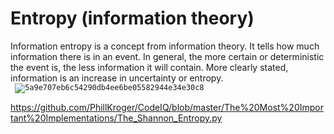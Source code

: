 # Entropy (information theory)<br>

Information entropy is a concept from information theory. It tells how much information there is in an event. In general, the more certain or deterministic the event is, the less information it will contain. More clearly stated, information is an increase in uncertainty or entropy.<br>
<code>
![5a9e707eb6c54290db4ee6be05582944e34e30c8](https://user-images.githubusercontent.com/66637696/189416915-91bda3c0-bfea-474c-8553-a3f806291fb7.svg)
</code>

https://github.com/PhillKroger/CodeIQ/blob/master/The%20Most%20Important%20Implementations/The_Shannon_Entropy.py

